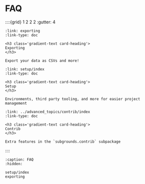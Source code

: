 # FAQ

::::{grid} 1 2 2 2
:gutter: 4

```{grid-item-card}
:link: exporting
:link-type: doc

<h3 class='gradient-text card-heading'>
Exporting
</h3>

Export your data as CSVs and more!
```

```{grid-item-card}
:link: setup/index
:link-type: doc

<h3 class='gradient-text card-heading'>
Setup
</h3>

Environments, third party tooling, and more for easier project management
```

```{grid-item-card}
:link: ../advanced_topics/contrib/index
:link-type: doc

<h3 class='gradient-text card-heading'>
Contrib
</h3>

Extra features in the `subgrounds.contrib` subpackage
```

::::

```{toctree}
:caption: FAQ
:hidden:

setup/index
exporting
```
